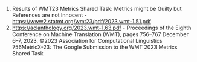 1) Results of WMT23 Metrics Shared Task: Metrics might be Guilty but References are not Innocent - https://www2.statmt.org/wmt23/pdf/2023.wmt-1.51.pdf
2) https://aclanthology.org/2023.wmt-1.63.pdf - Proceedings of the Eighth Conference on Machine Translation (WMT), pages 756–767
December 6–7, 2023. ©2023 Association for Computational Linguistics
756MetricX-23: The Google Submission to the WMT 2023
Metrics Shared Task


